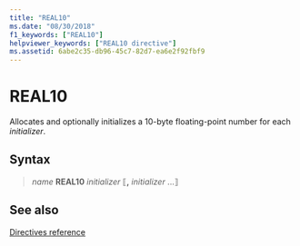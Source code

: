 ```yaml
---
title: "REAL10"
ms.date: "08/30/2018"
f1_keywords: ["REAL10"]
helpviewer_keywords: ["REAL10 directive"]
ms.assetid: 6abe2c35-db96-45c7-82d7-ea6e2f92fbf9
---
```

# REAL10

Allocates and optionally initializes a 10-byte floating-point number for each *initializer*.

## Syntax

> *name* **REAL10** *initializer* ⟦__,__ *initializer* ...⟧

## See also

[Directives reference](../../assembler/masm/directives-reference.md)
